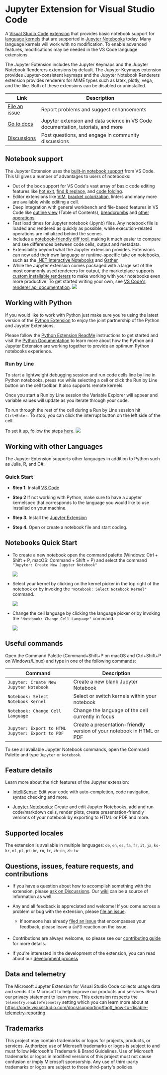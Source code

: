 # Jupyter Extension for Visual Studio Code

A [Visual Studio Code](https://code.visualstudio.com/) [extension](https://marketplace.visualstudio.com/items?itemName=ms-toolsai.jupyter) that provides basic notebook support for [language kernels](https://github.com/jupyter/jupyter/wiki/Jupyter-kernels) that are supported in [Jupyter Notebooks](https://jupyter.org/) today. Many language kernels will work with no modification. To enable advanced features, modifications may be needed in the VS Code language extensions.

The Jupyter Extension includes the Jupyter Keymaps and the Jupyter Notebook Renderers extensions by default. The Jupyter Keymaps extension provides Jupyter-consistent keymaps and the Jupyter Notebook Renderers extension provides renderers for MIME types such as latex, plotly, vega, and the like. Both of these extensions can be disabled or uninstalled.

| Link | Description |
|------|-------------|
| [File an issue](https://github.com/microsoft/vscode-jupyter/issues/new/choose) | Report problems and suggest enhancements |
| [Go to docs](https://code.visualstudio.com/docs/datascience/jupyter-notebooks) | Jupyter extension and data science in VS Code documentation, tutorials, and more |
| [Discussions](https://code.visualstudio.com/docs/datascience/jupyter-notebooks) | Post questions, and engage in community discussions |

## Notebook support

The Jupyter Extension uses the [built-in notebook support](https://code.visualstudio.com/api/extension-guides/notebook#:~:text=The%20Notebook%20API%20allows%20Visual%20Studio%20Code%20extensions,allows%20for%20similar%20experiences%20inside%20Visual%20Studio%20Code.) from VS Code. This UI gives a number of advantages to users of notebooks:

-   Out of the box support for VS Code's vast array of basic code editing features like [hot exit](https://code.visualstudio.com/docs/editor/codebasics#_hot-exit), [find & replace](https://code.visualstudio.com/docs/editor/codebasics#_find-and-replace), and [code folding](https://code.visualstudio.com/docs/editor/codebasics#_folding).
-   Editor extensions like [VIM](https://marketplace.visualstudio.com/items?itemName=vscodevim.vim), [bracket colorization](https://marketplace.visualstudio.com/items?itemName=CoenraadS.bracket-pair-colorizer), linters and many more are available while editing a cell.
-   Deep integration with general workbench and file-based features in VS Code like [outline view](https://code.visualstudio.com/docs/getstarted/userinterface#_outline-view) (Table of Contents), [breadcrumbs](https://code.visualstudio.com/docs/getstarted/userinterface#_breadcrumbs) and [other operations](https://code.visualstudio.com/docs/getstarted/userinterface).
-   Fast load times for Jupyter notebook (.ipynb) files. Any notebook file is loaded and rendered as quickly as possible, while execution-related operations are initialized behind the scenes.
-   Includes a [notebook-friendly diff tool](https://code.visualstudio.com/docs/datascience/jupyter-notebooks#_custom-notebook-diffing), making it much easier to compare and see differences between code cells, output and metadata.
-   Extensibility beyond what the Jupyter extension provides. Extensions can now add their own language or runtime-specific take on notebooks, such as the [.NET Interactive Notebooks](https://marketplace.visualstudio.com/items?itemName=ms-dotnettools.dotnet-interactive-vscode) and [Gather](https://marketplace.visualstudio.com/items?itemName=ms-python.gather)
-   While the Jupyter extension comes packaged with a large set of the most commonly used renderers for output, the marketplace supports [custom installable renderers](https://marketplace.visualstudio.com/search?term=tag%3Arenderer&target=VSCode&category=All%20categories&sortBy=Relevance) to make working with your notebooks even more productive. To get started writing your own, see [VS Code's renderer api documentation](https://code.visualstudio.com/api/extension-guides/notebook#notebook-renderer).
    <img src=https://raw.githubusercontent.com/microsoft/vscode-jupyter/main/images/Jupyter%20README/notebookui.png?>

## Working with Python

If you would like to work with Python just make sure you're using the latest version of the [Python Extension](https://marketplace.visualstudio.com/items?itemName=ms-python.python) to enjoy the joint partnership of the Python and Juypter Extensions.

Please follow the [Python Extension ReadMe](https://github.com/microsoft/vscode-python/blob/main/README.md) instructions to get started and visit the [Python Documentation](https://code.visualstudio.com/docs/python/jupyter-support) to learn more about how the Python and Jupyter Extension are working together to provide an optimum Python notebooks experience.

### Run by Line

To start a lightweight debugging session and run code cells line by line in Python notebooks, press `F10` while selecting a cell or click the Run by Line button on the cell toolbar. It also supports remote kernels.

Once you start a Run by Line session the Variable Explorer will appear and variable values will update as you iterate through your code.

To run through the rest of the cell during a Run by Line session hit `Ctrl+Enter`. To stop, you can click the interrupt button on the left side of the cell.

To set it up, follow the steps [here](https://github.com/microsoft/vscode-jupyter/wiki/Setting-Up-Run-by-Line-and-Debugging-for-Notebooks).
<img src=https://raw.githubusercontent.com/microsoft/vscode-jupyter/main/images/runbyline.gif?>

## Working with other Languages

The Jupyter Extension supports other languages in addition to Python such as Julia, R, and C#.

### Quick Start

-   **Step 1.** Install [VS Code](https://code.visualstudio.com/)

-   **Step 2** If not working with Python, make sure to have a Jupyter kernelspec that corresponds to the language you would like to use installed on your machine.

-   **Step 3.** Install the [Jupyter Extension](https://marketplace.visualstudio.com/items?itemName=ms-toolsai.jupyter)

-   **Step 4.** Open or create a notebook file and start coding.

## Notebooks Quick Start

-   To create a new notebook open the command palette (Windows: Ctrl + Shift + P, macOS: Command + Shift + P) and select the command `"Jupyter: Create New Jupyter Notebook"`

    <img src=https://raw.githubusercontent.com/microsoft/vscode-jupyter/main/images/Jupyter%20README/CreateNewNotebook.png>

-   Select your kernel by clicking on the kernel picker in the top right of the notebook or by invoking the `"Notebook: Select Notebook Kernel"` command.

    <img src=https://raw.githubusercontent.com/microsoft/vscode-jupyter/main/images/Jupyter%20README/KernelPicker.gif?>

-   Change the cell language by clicking the language picker or by invoking the `"Notebook: Change Cell Language"` command.

    <img src=https://raw.githubusercontent.com/microsoft/vscode-jupyter/main/images/Jupyter%20README/LanguagePicker.gif?>

## Useful commands

Open the Command Palette (Command+Shift+P on macOS and Ctrl+Shift+P on Windows/Linux) and type in one of the following commands:

| Command                                          | Description                                                            |
| ------------------------------------------------ | ---------------------------------------------------------------------- |
| `Jupyter: Create New Jupyter Notebook`           | Create a new blank Jupyter Notebook                                    |
| `Notebook: Select Notebook Kernel`               | Select or switch kernels within your notebook                          |
| `Notebook: Change Cell Language`                 | Change the language of the cell currently in focus                     |
| `Jupyter: Export to HTML Jupyter: Export to PDF` | Create a presentation-friendly version of your notebook in HTML or PDF |

To see all available Jupyter Notebook commands, open the Command Palette and type `Jupyter` or `Notebook`.

## Feature details

Learn more about the rich features of the Jupyter extension:

-   [IntelliSense](https://code.visualstudio.com/docs/python/editing#_autocomplete-and-intellisense): Edit your code with auto-completion, code navigation, syntax checking and more.

-   [Jupyter Notebooks](https://code.visualstudio.com/docs/python/jupyter-support): Create and edit Jupyter Notebooks, add and run code/markdown cells, render plots, create presentation-friendly versions of your notebook by exporting to HTML or PDF and more.

## Supported locales

The extension is available in multiple languages: `de`, `en`, `es`, `fa`, `fr`, `it`, `ja`, `ko-kr`, `nl`, `pl`, `pt-br`, `ru`, `tr`, `zh-cn`, `zh-tw`

## Questions, issues, feature requests, and contributions

-   If you have a question about how to accomplish something with the extension, please [ask on Discussions](https://github.com/microsoft/vscode-jupyter/discussions). Our [wiki](https://github.com/microsoft/vscode-jupyter/wiki) can be a source of information as well.
-   Any and all feedback is appreciated and welcome! If you come across a problem or bug with the extension, please [file an issue](https://github.com/microsoft/vscode-jupyter/issues/new/choose).

    -   If someone has already [filed an issue](https://github.com/Microsoft/vscode-jupyter/issues) that encompasses your feedback, please leave a 👍/👎 reaction on the issue.

-   Contributions are always welcome, so please see our [contributing guide](https://github.com/Microsoft/vscode-jupyter/blob/main/CONTRIBUTING.md) for more details.

-   If you're interested in the development of the extension, you can read about our [development process](https://github.com/microsoft/vscode-jupyter/blob/main/CONTRIBUTING.md#development-process)

## Data and telemetry

The Microsoft Jupyter Extension for Visual Studio Code collects usage data and sends it to Microsoft to help improve our products and services. Read our [privacy statement](https://privacy.microsoft.com/privacystatement) to learn more. This extension respects the `telemetry.enableTelemetry` setting which you can learn more about at https://code.visualstudio.com/docs/supporting/faq#_how-to-disable-telemetry-reporting.

## Trademarks

This project may contain trademarks or logos for projects, products, or services. Authorized use of Microsoft trademarks or logos is subject to and must follow Microsoft's Trademark & Brand Guidelines. Use of Microsoft trademarks or logos in modified versions of this project must not cause confusion or imply Microsoft sponsorship. Any use of third-party trademarks or logos are subject to those third-party's policies.
